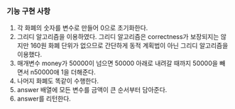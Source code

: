 ### 기능 구현 사항

1. 각 화폐의 숫자를 변수로 만들어 0으로 초기화한다.
2. 그리디 알고리즘을 이용하였다. 그리디 알고리즘은 correctness가 보장되지는 않지만 160원 화폐 단위가 없으므로 간단하게 동적 계획법이 아닌 그리디 알고리즘을 이용했다.
3. 매개변수 money가 50000이 넘으면 50000 아래로 내려갈 때까지 50000을 빼면서 n50000애 1을 더해준다.
4. 나머지 화폐도 똑같이 수행한다.
5. answer 배열에 모든 변수를 금액이 큰 순서부터 담아준다.
6. answer를 리턴한다.